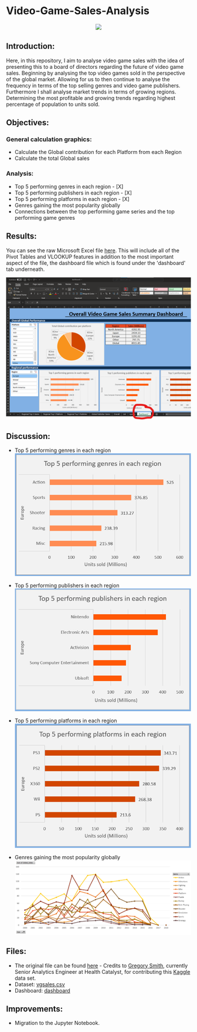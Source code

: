 # Video-Game-Sales-Analysis

<p align="center">
  <img src="https://media.giphy.com/media/QOcbKpFWoHOSsfRH6K/giphy.gif" />
</p>

## Introduction:
Here, in this repository, I aim to analyse video game sales with the idea of presenting this to a board of directors regarding the future of video game sales. Beginning by analysing the top video games sold in the perspective of the global market. Allowing for us to then continue to analyse the frequency in terms of the top selling genres and video game publishers. Furthermore I shall analyse market trends in terms of growing regions. Determining the most profitable and growing trends regarding highest percentage of population to units sold.

## Objectives:

### General calculation graphics:
- Calculate the Global contribution for each Platform from each Region
- Calculate the total Global sales

### Analysis:
- Top 5 performing genres in each region - [X] 
- Top 5 performing publishers in each region - [X] 
- Top 5 performing platforms in each region - [X] 
- Genres gaining the most popularity globally 
- Connections between the top performing game series and the top performing game genres

## Results:
You can see the raw Microsoft Excel file [here](https://github.com/sinhcoshtanh/video_game_sales_excel/blob/e9afab102ac453941ceb8ca082137912b977e033/dashboards.xlsx). This will include all of the Pivot Tables and VLOOKUP features in addition to the most important aspect of the file, the dashboard file which is found under the 'dashboard' tab underneath.

![](https://github.com/sinhcoshtanh/video_game_sales_excel/blob/cf7150df4e1d79a509f580196992988173025522/files/dashboard%20location.png)

## Discussion:
- Top 5 performing genres in each region
![](https://github.com/sinhcoshtanh/video_game_sales_excel/blob/b0d23d81af7cc0e0f05c62736037d89dfecdb93d/files/top_genre_regions.png)

- Top 5 performing publishers in each region
![](https://github.com/sinhcoshtanh/video_game_sales_excel/blob/b0d23d81af7cc0e0f05c62736037d89dfecdb93d/files/top_pub_region.png)

- Top 5 performing platforms in each region
![](https://github.com/sinhcoshtanh/video_game_sales_excel/blob/b0d23d81af7cc0e0f05c62736037d89dfecdb93d/files/top_plat_region.png)

- Genres gaining the most popularity globally
![](https://github.com/sinhcoshtanh/video_game_sales_excel/blob/6dbfbbea12ac3e16510f43b816dc18467cfa05d4/files/genre_pop.png)
## Files:
- The original file can be found [here](https://www.kaggle.com/gregorut/videogamesales) - Credits to [Gregory Smith](https://www.linkedin.com/in/greg-smith-ab567712/), currently Senior Analytics Engineer at Health Catalyst, for contributing this [Kaggle](https://www.kaggle.com/) data set. 
- Dataset: [vgsales.csv](https://github.com/sinhcoshtanh/Video-Game-Sales-Analysis/blob/f0a2b1cde024b925370f678437fc4799e93a2401/files/vgsales.csv)
- Dashboard: [dashboard](https://github.com/sinhcoshtanh/video_game_sales_excel/blob/e9afab102ac453941ceb8ca082137912b977e033/dashboards.xlsx)

## Improvements:
- Migration to the Jupyter Notebook.
